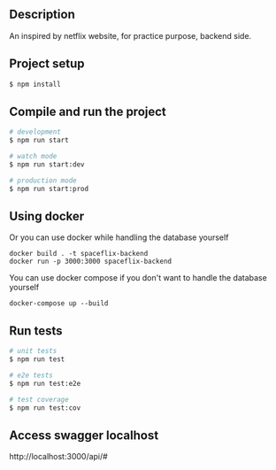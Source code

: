 ## Description

An inspired by netflix website, for practice purpose, backend side.

## Project setup

```bash
$ npm install
```

## Compile and run the project

```bash
# development
$ npm run start

# watch mode
$ npm run start:dev

# production mode
$ npm run start:prod
```

## Using docker

Or you can use docker while handling the database yourself
```
docker build . -t spaceflix-backend
docker run -p 3000:3000 spaceflix-backend   
```

You can use docker compose if you don't want to handle the database yourself
```
docker-compose up --build 
```

## Run tests

```bash
# unit tests
$ npm run test

# e2e tests
$ npm run test:e2e

# test coverage
$ npm run test:cov
```

## Access swagger localhost

http://localhost:3000/api/#